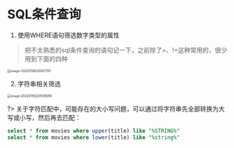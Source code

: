 # SQL条件查询

1. 使用WHERE语句筛选数字类型的属性

> 把不太熟悉的sql条件查询的语句记一下，之前除了=、!=这种常用的，很少用到下面的四种

<img src="https://gitee.com/y255413580/img/raw/master/noteimg/image-20220118220927157.png" alt="image-20220118220927157" style="zoom: 50%;" />

2. 字符串相关筛选

<img src="https://gitee.com/y255413580/img/raw/master/noteimg/image-20220118223539058.png" alt="image-20220118223539058" style="zoom:50%;" />

?> 关于字符匹配中，可能存在的大小写问题，可以通过将字符串先全部转换为大写或小写，然后再去匹配：

```sql
select * from movies where upper(title) like "%STRING%"
select * from movies where lower(title) like "%string%"
```

